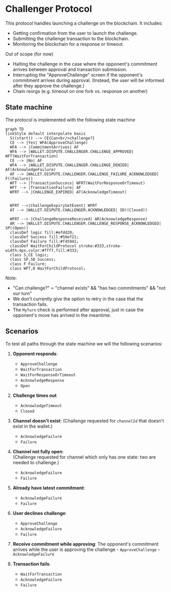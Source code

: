# Challenger Protocol

This protocol handles launching a challenge on the blockchain. It includes:

- Getting confirmation from the user to launch the challenge.
- Submitting the challenge transaction to the blockchain.
- Monitoring the blockchain for a response or timeout.

Out of scope (for now)

- Halting the challenge in the case where the opponent's commitment arrives between approval and transaction submission.
- Interrupting the "ApproveChallenge" screen if the opponent's commitment arrives during approval. (Instead, the user will be informed after they approve the challenge.)
- Chain reorgs (e.g. timeout on one fork vs. response on another)

## State machine

The protocol is implemented with the following state machine

```mermaid
graph TD
linkStyle default interpolate basis
  S((start)) --> CE{Can<br/>challenge?}
  CE --> |Yes| WFA(ApproveChallenge)
  WFA --> |CommitmentArrives| AF
  WFA --> |WALLET.DISPUTE.CHALLENGER.CHALLENGE_APPROVED| WFT(WaitForTransaction)
  CE --> |No| AF
  WFA --> |WALLET.DISPUTE.CHALLENGER.CHALLENGE_DENIED| AF(AcknowledgeFailure)
  AF --> |WALLET.DISPUTE.CHALLENGER.CHALLENGE_FAILURE_ACKNOWLEDGED| F((Failure))
  WFT --> |TransactionSuccess| WFRT(WaitForResponseOrTimeout)
  WFT --> |TransactionFailure| AF
  WFRT --> |CHALLENGE_EXPIRED| AT(AcknowledgeTimeout)


  WFRT -->|ChallengeExpirySetEvent| WFRT
  AT --> |WALLET.DISPUTE.CHALLENGER.ACKNOWLEDGED| SD((Closed))

  WFRT --> |ChallengeResponseReceived| AR(AcknowledgeResponse)
  AR --> |WALLET.DISPUTE.CHALLENGER.CHALLENGE_RESPONSE_ACKNOWLEDGED| SP((Open))
  classDef logic fill:#efdd20;
  classDef Success fill:#58ef21;
  classDef Failure fill:#f45941;
  classDef WaitForChildProtocol stroke:#333,stroke-width:4px,color:#ffff,fill:#333;
  class S,CE logic;
  class SP,SD Success;
  class F Failure;
  class WFT,D WaitForChildProtocol;
```

Note:

- "Can challenge?" = "channel exists" && "has two commitments" && "not our turn"
- We don't currently give the option to retry in the case that the transaction fails.
- The `MyTurn` check is performed after approval, just in case the opponent's move has arrived in the meantime.

## Scenarios

To test all paths through the state machine we will the following scenarios:

1. **Opponent responds**:
   - `ApproveChallenge`
   - `WaitForTransaction`
   - `WaitForResponseOrTimeout`
   - `AcknowledgeResponse`
   - `Open`
2. **Challenge times out**

   - `AcknowledgeTimeout`
   - `Closed`

3. **Channel doesn't exist**:
   (Challenge requested for `channelId` that doesn't exist in the wallet.)

   - `AcknowledgeFailure`
   - `Failure`

4. **Channel not fully open**:  
   (Challenge requested for channel which only has one state: two are needed to challenge.)

   - `AcknowledgeFailure`
   - `Failure`

5. **Already have latest commitment**:
   - `AcknowledgeFailure`
   - `Failure`
6. **User declines challenge**:
   - `ApproveChallenge`
   - `AcknowledgeFailure`
   - `Failure`
7. **Receive commitment while approving**:
   The opponent's commitment arrives while the user is approving the challenge - `ApproveChallenge` - `AcknowledgeFailure`
8. **Transaction fails**:
   - `WaitForTransaction`
   - `AcknowledgeFailure`
   - `Failure`
